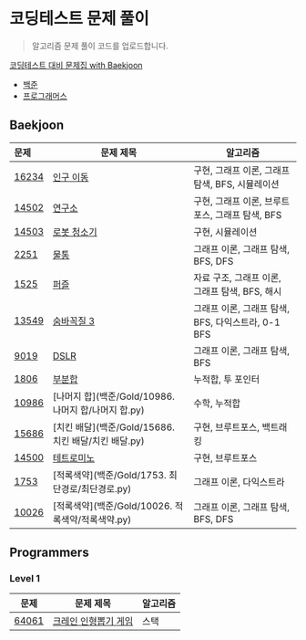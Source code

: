 # 코딩테스트 문제 풀이

> 알고리즘 문제 풀이 코드를 업로드합니다.

[코딩테스트 대비 문제집 with Baekjoon](https://github.com/soyeonii/baekjoon)

- [백준](#baekjoon)
- [프로그래머스](#programmers)
<!-- - [프로그래머스](#programmers)
  - [Level 1](#level-1) :egg:
  - [Level 2](#level-2) :hatching_chick:
  - [Level 3](#level-3) :hatched_chick:
  - [Level 4](#level-4) :chicken:
  - [SQL](#sql) :dolphin: -->

## Baekjoon

| 문제                                           | 문제 제목                                                  | 알고리즘                                           |
| :--------------------------------------------- | ---------------------------------------------------------- | -------------------------------------------------- |
| [16234](https://www.acmicpc.net/problem/16234) | [인구 이동](백준/Gold/16234. 인구 이동/인구 이동.py)       | 구현, 그래프 이론, 그래프 탐색, BFS, 시뮬레이션    |
| [14502](https://www.acmicpc.net/problem/14502) | [연구소](백준/Gold/14502. 연구소/연구소.py)                | 구현, 그래프 이론, 브루트포스, 그래프 탐색, BFS    |
| [14503](https://www.acmicpc.net/problem/14503) | [로봇 청소기](백준/Gold/14503. 로봇 청소기/로봇 청소기.py) | 구현, 시뮬레이션                                   |
| [2251](https://www.acmicpc.net/problem/2251)   | [물통](백준/Gold/2251. 물통/물통.py)                       | 그래프 이론, 그래프 탐색, BFS, DFS                 |
| [1525](https://www.acmicpc.net/problem/1525)   | [퍼즐](백준/Gold/1525. 퍼즐/퍼즐.py)                       | 자료 구조, 그래프 이론, 그래프 탐색, BFS, 해시     |
| [13549](https://www.acmicpc.net/problem/13549) | [숨바꼭질 3](백준/Gold/13549. 숨바꼭질 3/숨바꼭질 3.py)    | 그래프 이론, 그래프 탐색, BFS, 다익스트라, 0-1 BFS |
| [9019](https://www.acmicpc.net/problem/9019)   | [DSLR](백준/Gold/9019. DSLR/DSLR.py)                       | 그래프 이론, 그래프 탐색, BFS                      |
| [1806](https://www.acmicpc.net/problem/1806)   | [부분합](백준/Gold/1806. 부분합/부분합.py)                 | 누적합, 투 포인터                                  |
| [10986](https://www.acmicpc.net/problem/10986) | [나머지 합](백준/Gold/10986. 나머지 합/나머지 합.py)       | 수학, 누적합                                       |
| [15686](https://www.acmicpc.net/problem/15686) | [치킨 배달](백준/Gold/15686. 치킨 배달/치킨 배달.py)       | 구현, 브루트포스, 백트래킹                         |
| [14500](https://www.acmicpc.net/problem/14500) | [테트로미노](백준/Gold/14500. 테트로미노/테트로미노.py)    | 구현, 브루트포스                                   |
| [1753](https://www.acmicpc.net/problem/1753)   | [적록색약](백준/Gold/1753. 최단경로/최단경로.py)           | 그래프 이론, 다익스트라                            |
| [10026](https://www.acmicpc.net/problem/10026) | [적록색약](백준/Gold/10026. 적록색약/적록색약.py)          | 그래프 이론, 그래프 탐색, BFS, DFS                 |

## Programmers

### Level 1

| 문제                                                                     | 문제 제목                                                                                   | 알고리즘 |
| ------------------------------------------------------------------------ | ------------------------------------------------------------------------------------------- | -------- |
| [64061](https://school.programmers.co.kr/learn/courses/30/lessons/64061) | [크레인 인형뽑기 게임](programmers/lv1/64061. 크레인 인형뽑기 게임/크레인 인형뽑기 게임.py) | 스택     |

<!-- ### Level 2
| 문제                                                         | 문제 제목                                                    | 알고리즘                                                     |
| ------------------------------------------------------------ | ------------------------------------------------------------ | ------------------------------------------------------------ |
| [1844](https://programmers.co.kr/learn/courses/30/lessons/1844) | [게임 맵 최단거리](programmers/level2/1844.py)               | BFS                                                          |

### Level 3
| 문제                                                         | 문제 제목                                      | 알고리즘                     |
| ------------------------------------------------------------ | ---------------------------------------------- | ---------------------------- |
| [12900](https://programmers.co.kr/learn/courses/30/lessons/12900) | [2 x n 타일링](programmers/level3/12900.py)    | DP                           |

### Level 4
| 문제                                                         | 문제 제목                               | 알고리즘 |
| ------------------------------------------------------------ | --------------------------------------- | -------- |
| [43236](https://programmers.co.kr/learn/courses/30/lessons/43236) | [징검다리](programmers/level4/43236.py) | 이분탐색 |

### SQL
| 문제                                                         | 문제 제목                                                   | 유형                           |
| ------------------------------------------------------------ | ----------------------------------------------------------- | ------------------------------ |
| [59034](https://programmers.co.kr/learn/courses/30/lessons/59034) | [모든 레코드 조회하기](programmers/sql/59034.sql)           | SELECT                         | -->
